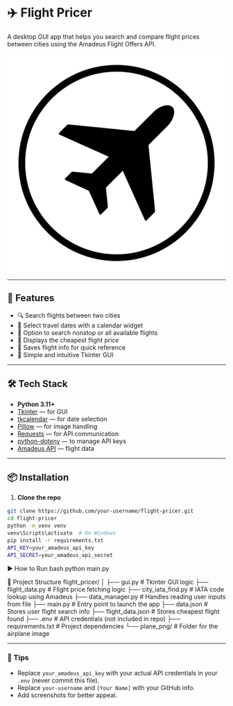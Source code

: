 # ✈️ Flight Pricer

A desktop GUI app that helps you search and compare flight prices between cities using the Amadeus Flight Offers API.

![Flight Pricer UI](plane_png/plane2.png)

---

## 🚀 Features

- 🔍 Search flights between two cities
- 📅 Select travel dates with a calendar widget
- 🔄 Option to search nonstop or all available flights
- 💸 Displays the cheapest flight price
- 🧾 Saves flight info for quick reference
- 🎨 Simple and intuitive Tkinter GUI

---

## 🛠️ Tech Stack

- **Python 3.11+**
- [Tkinter](https://docs.python.org/3/library/tkinter.html) — for GUI
- [tkcalendar](https://pypi.org/project/tkcalendar/) — for date selection
- [Pillow](https://pypi.org/project/Pillow/) — for image handling
- [Requests](https://pypi.org/project/requests/) — for API communication
- [python-dotenv](https://pypi.org/project/python-dotenv/) — to manage API keys
- [Amadeus API](https://developers.amadeus.com/) — flight data

---

## 📦 Installation

1. **Clone the repo**

```bash
git clone https://github.com/your-username/flight-pricer.git
cd flight-pricer
python -m venv venv
venv\Scripts\activate  # On Windows
pip install -r requirements.txt
API_KEY=your_amadeus_api_key
API_SECRET=your_amadeus_api_secret
```

▶️ How to Run
bash
python main.py

📁 Project Structure
flight_pricer/
│
├── gui.py              # Tkinter GUI logic
├── flight_data.py      # Flight price fetching logic
├── city_iata_find.py   # IATA code lookup using Amadeus
├── data_manager.py     # Handles reading user inputs from file
├── main.py             # Entry point to launch the app
├── data.json           # Stores user flight search info
├── flight_data.json    # Stores cheapest flight found
├── .env                # API credentials (not included in repo)
├── requirements.txt    # Project dependencies
└── plane_png/          # Folder for the airplane image


---

### 📌 Tips

- Replace `your_amadeus_api_key` with your actual API credentials in your `.env` (never commit this file).
- Replace `your-username` and `[Your Name]` with your GitHub info.
- Add screenshots for better appeal.


